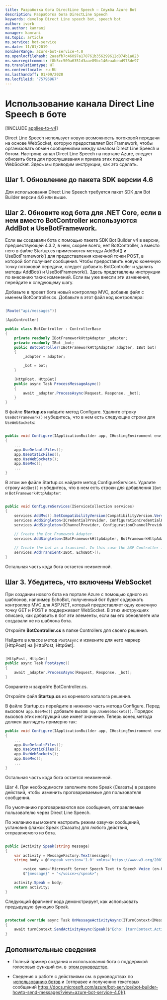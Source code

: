 ```yaml
---
title: Разработка бота DirectLine Speech — Служба Azure Bot
description: Разработка бота DirectLine Speech
keywords: develop Direct Line speech bot, speech bot
author: ivorb
ms.author: kamrani
manager: kamrani
ms.topic: article
ms.service: bot-service
ms.date: 11/01/2019
monikerRange: azure-bot-service-4.0
ms.openlocfilehash: 2aaafb7c46097a178761b356299612d874b1a823
ms.sourcegitcommit: f8b5cc509a6351d3aae89bc146eaabead973de97
ms.translationtype: HT
ms.contentlocale: ru-RU
ms.lasthandoff: 01/09/2020
ms.locfileid: "75795967"
---
```

# <a name="use-direct-line-speech-in-your-bot"></a>Использование канала Direct Line Speech в боте

[!INCLUDE [applies-to-v4](includes/applies-to.md)]

Direct Line Speech использует новую возможность потоковой передачи на основе WebSocket, которую предоставляет Bot Framework, чтобы организовать обмен сообщениями между каналом Direct Line Speech и ботом. Настроив канал Direct Line Speech на портале Azure, следует обновить бота для прослушивания и приема этих подключений WebSocket. Здесь мы приводим инструкции, как это сделать.  

## <a name="step-1-upgrade-to-the-46-sdk"></a>Шаг 1. Обновление до пакета SDK версии 4.6 

Для использования Direct Line Speech требуется пакет SDK для Bot Builder версии 4.6 или выше. 

## <a name="step-2-update-your-net-core-bot-codeif-your-bot-uses-addbot-and-usebotframework-instead-of-a-botcontroller"></a>Шаг 2. Обновите код бота для .NET Core, если в нем вместо BotController используются AddBot и UseBotFramework. 

Если вы создавали бота с помощью пакета SDK Bot Builder v4 в версии, предшествующей 4.3.2, в нем, скорее всего, нет BotController, а вместо него в файле Startup.cs применяются методы AddBot() и UseBotFramework() для предоставления конечной точки POST, в которой бот получает сообщения. Чтобы предоставить новую конечную точку потоковой передачи, следует добавить BotController и удалить методы AddBot() и UseBotFramework(). Здесь представлены инструкции по внесению таких изменений. Если вы уже внесли эти изменения, перейдите к следующему шагу. 

Добавьте в проект бота новый контроллер MVC, добавив файл с именем BotController.cs. Добавьте в этот файл код контроллера: 

```cs

[Route("api/messages")] 

[ApiController] 

public class BotController : ControllerBase 
{ 
    private readonly IBotFrameworkHttpAdapter _adapter; 
    private readonly IBot _bot; 
    public BotController(IBotFrameworkHttpAdapter adapter, IBot bot) 
    { 
        _adapter = adapter; 

        _bot = bot; 
    } 

    [HttpPost, HttpGet] 
    public async Task ProcessMessageAsync() 
    { 
        await _adapter.ProcessAsync(Request, Response, _bot); 
    } 
} 
```

В файле **Startup.cs** найдите метод Configure. Удалите строку `UseBotFramework()` и убедитесь, что в нем есть следующие строки для `UseWebSockets`: 

```cs

public void Configure(IApplicationBuilder app, IHostingEnvironment env) 
{ 
    ... 
    app.UseDefaultFiles(); 
    app.UseStaticFiles(); 
    app.UseWebSockets(); 
    app.UseMvc(); 
    ... 
} 
```

В этом же файле Startup.cs найдите метод ConfigureServices. Удалите строку `AddBot()` и убедитесь, что в нем есть строки для добавления `IBot` и `BotFrameworkHttpAdapter`: 

```cs

public void ConfigureServices(IServiceCollection services) 
{ 
    services.AddMvc().SetCompatibilityVersion(CompatibilityVersion.Version_2_1); 
    services.AddSingleton<ICredentialProvider, ConfigurationCredentialProvider>(); 
    services.AddSingleton<IChannelProvider, ConfigurationChannelProvider>(); 
    
    // Create the Bot Framework Adapter. 
    services.AddSingleton<IBotFrameworkHttpAdapter, BotFrameworkHttpAdapter>(); 

    // Create the bot as a transient. In this case the ASP Controller is expecting an IBot. 
    services.AddTransient<IBot, EchoBot>(); 
} 
```

Остальная часть кода бота остается неизменной. 

## <a name="step3-ensure-websockets-are-enabled"></a>Шаг 3. Убедитесь, что включены WebSocket 

При создании нового бота на портале Azure с помощью одного из шаблонов, например EchoBot, полученный бот будет содержать контроллер MVC для ASP.NET, который предоставляет одну конечную точку GET и POST и поддерживает WebSocket. В этих инструкциях описано, как добавить в бот эти элементы, если вы его обновляете или создавали не из шаблона бота. 

Откройте **BotController.cs** в папке Controllers для своего решения. 

Найдите в классе метод `PostAsync` и измените для него маркер [HttpPost] на [HttpPost, HttpGet]: 

```cs

[HttpPost, HttpGet] 
public async Task PostAsync() 
{ 
    await _adapter.ProcessAsync(Request, Response, _bot); 
} 
```

Сохраните и закройте BotController.cs. 

Откройте файл **Startup.cs** из корневого каталога решения. 

В файле Startup.cs перейдите в нижнюю часть метода Configure. Перед вызовом  `app.UseMvc()` добавьте вызов  `app.UseWebSockets()`. Порядок вызовов этих инструкций use имеет значение. Теперь конец метода должен выглядеть примерно так: 

```cs
public void Configure(IApplicationBuilder app, IHostingEnvironment env) 
{ 
    ... 
    app.UseDefaultFiles(); 
    app.UseStaticFiles(); 
    app.UseWebSockets(); 
    app.UseMvc(); 
    ... 
} 

```
Остальная часть кода бота остается неизменной. 

 

Шаг 4. При необходимости заполните поле Speak (Сказать) в разделе действий, чтобы изменить проговариваемые для пользователя сообщения. 

По умолчанию проговариваются все сообщения, отправляемые пользователю через Direct Line Speech.  

По желанию вы можете настроить режим озвучки сообщений, установив флажок Speak (Сказать) для любого действия, отправляемого из бота. 

```cs 

public IActivity Speak(string message) 
{ 
    var activity = MessageFactory.Text(message); 
    string body = @"<speak version='1.0' xmlns='https://www.w3.org/2001/10/synthesis' xml:lang='en-US'> 

        <voice name='Microsoft Server Speech Text to Speech Voice (en-US, JessaRUS)'>" + 
        $"{message}" + "</voice></speak>"; 

    activity.Speak = body; 
    return activity; 
} 
```

Следующий фрагмент кода демонстрирует, как использовать предыдущую функцию Speak. 

```cs

protected override async Task OnMessageActivityAsync(ITurnContext<IMessageActivity> turnContext, CancellationToken cancellationToken) 
{ 
    await turnContext.SendActivityAsync(Speak($"Echo: {turnContext.Activity.Text}"), cancellationToken); 
} 
``` 

## <a name="additional-information"></a>Дополнительные сведения 

- Полный пример создания и использования бота с поддержкой голосовых функций см. в  [этом руководстве](https://docs.microsoft.com/azure/cognitive-services/speech-service/tutorial-voice-enable-your-bot-speech-sdk). 

- Сведения о работе с действиями см. в руководствах по  [использованию ботов](https://docs.microsoft.com/azure/bot-service/bot-builder-basics) и  [отправке и получению текстовых сообщений https://docs.microsoft.com/azure/bot-service/bot-builder-howto-send-messages?view=azure-bot-service-4.0](). 

 
